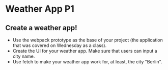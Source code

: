 # Weather App P1 

## Create a weather app!

* Use the webpack prototype as the base of your project (the application that was covered on Wednesday as a class). 
* Create the UI for your weather app. Make sure that users can input a city name. 
* Use fetch to make your weather app work for, at least, the city "Berlin". 


